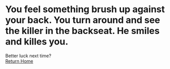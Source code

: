 # You feel something brush up against your back. You turn around and see the killer in the backseat. He smiles and killes you.  


Better luck next time?  
[Return Home](../sense-danger2.md)
